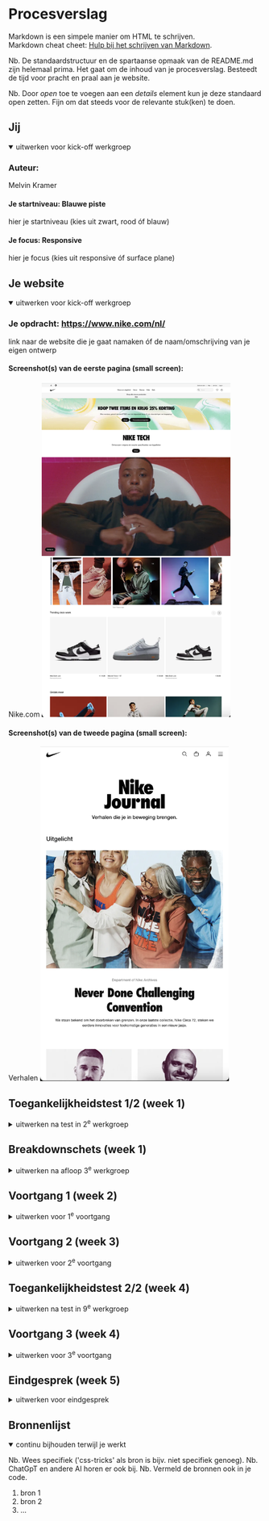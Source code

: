 # Procesverslag
Markdown is een simpele manier om HTML te schrijven.  
Markdown cheat cheet: [Hulp bij het schrijven van Markdown](https://github.com/adam-p/markdown-here/wiki/Markdown-Cheatsheet).

Nb. De standaardstructuur en de spartaanse opmaak van de README.md zijn helemaal prima. Het gaat om de inhoud van je procesverslag. Besteedt de tijd voor pracht en praal aan je website.

Nb. Door *open* toe te voegen aan een *details* element kun je deze standaard open zetten. Fijn om dat steeds voor de relevante stuk(ken) te doen.





## Jij

<details open>
  <summary>uitwerken voor kick-off werkgroep</summary>

  ### Auteur:
 Melvin Kramer

  #### Je startniveau: Blauwe piste
  hier je startniveau (kies uit zwart, rood óf blauw)

  #### Je focus: Responsive
  hier je focus (kies uit responsive óf surface plane)
 
</details>





## Je website

<details open>
  <summary>uitwerken voor kick-off werkgroep</summary>

  ### Je opdracht: https://www.nike.com/nl/
  link naar de website die je gaat namaken óf de naam/omschrijving van je eigen ontwerp

  #### Screenshot(s) van de eerste pagina (small screen): 
 Nike.com
  <img src="readme-images/homepagenike.jpg" width="375px" alt="Homepage">

  #### Screenshot(s) van de tweede pagina (small screen):
  Verhalen
  <img src="readme-images/Verhalennike.jpg" width="375px" alt="Verhalen">
 
</details>



## Toegankelijkheidstest 1/2 (week 1)

<details>
  <summary>uitwerken na test in 2<sup>e</sup> werkgroep</summary>

  ### Bevindingen
  Lijst met je bevindingen die in de test naar voren kwamen:

Bij een groot bedrijf als Nike verwacht je een website die tiptop in orde is en voldoet aan de laatste standaard zoals deze voor de WCAG wordt beschreven op hun Website. Niks is minder waar en toch blijkt dat er tientallen punten zijn die beter kunnen. De grootste vraag waar ik mee zit is "waarom"? Waarom is een website die dagelijks bezocht wordt door duizenden - zo niet tienduizenden mensen per dag semantisch niet correct volgens de richtlijnen. Na het vragen aan Sanne (Docent FED) gaf hij aan dat dit te maken heeft met de macht van developers. Hij/zij worden niet van bovenaf gecorrigeerd, waardoor ze eigenlijk vrij spel hebben. Daarom lijkt het mij een super goede opdracht om vanuit het vak de website te herstructureren en tevens toegankelijker maken dan de website die momenteel geschreven is. Door deze opdracht ga ik als ontwerper beter begrijpen wat de voordelen zijn van een correcte website die voldoet aan de richtlijnen van de WCAG.

De website van Nike ziet er goed en gelikt uit. Daar is denk ik iedereen het over eens. Toch blijkt de globale code niet valide en worden er onnodig meerdere div's en classes gebruikt. De navigatie via het toetsenbord door de pagina gaat goed. Dit geldt ook voor het navigeren op mobiel. Vervolgens komen we bij de geschreven code. Het valt op dat er van H1 naar h4 wordt gesprongen en de volgorde dus onlogisch is. Ook worden afbeeldingen niet beschreven als tekst waardoor het begrijpen voor iemand met beperkt zicht onmogelijk wordt gemaakt. Video's op de pagina worden automatisch afgespeeld, zijn niet te pauzeren doch is het niet storend en draagt het bij aan de aankleding van de pagina. Helaas is er geen transcriptie voor de video's. De controle van de pagina is verder in orde los van het pauzeren van de video. Qua toegankelijkheid word de dark/light mode niet ondersteunt. Qua contrast is alles verder in orde.

De kansen op het verbeteren van de website zit hem met name in het verbeteren van de toegankelijkheid van de website. De code herschrijven en meer structuur geven. Ook is het toevoegen meer beschrijvingen voor slechtziende een kans om de website te verbeteren. Hier zal ik gedurende de aankomende werkgroepen verder aan werken.


</details>



## Breakdownschets (week 1)

<details>
  <summary>uitwerken na afloop 3<sup>e</sup> werkgroep</summary>

  ### de hele pagina: 
  <img src="readme-images/dummy-plaatje.jpg" width="375px" alt="breakdown van de hele pagina">

  ### dynamisch deel (bijv menu): 
  <img src="readme-images/dummy-plaatje.jpg" width="375px" alt="breakdown van een dynamisch deel">

  ### wellicht nog een dynamisch deel (bijv filter): 
  <img src="readme-images/dummy-plaatje.jpg" width="375px" alt="breakdown van nog een dynamisch deel">

</details>





## Voortgang 1 (week 2)

<details>
  <summary>uitwerken voor 1<sup>e</sup> voortgang</summary>

  ### Stand van zaken
  hier dit ging goed & dit was lastig (neem ook screenshots op van delen van je website en code)


  ### Agenda voor meeting
  samen met je groepje opstellen
| melvin         | edward             | jesse        | sten             |
  | ---            | ---                | ---          | ---              |
  | h1 in de header of main wanneer verborgen? | in en uit klappen nav bar             | wat wordt er verwacht van functionaliteiten als filters?    | html check    |
  | logo gebruiken als h1 | mag je hr's gebruiken? | nog een punt | hoe maak je een dropdown? |
  | html check en carousels goed? | ...                | ...          | ...              |


  ### Verslag van meeting
  hier na afloop snel de uitkomsten van de meeting vastleggen

  - punt 1
  - punt 2
  - nog een punt
  - ...

</details>





## Voortgang 2 (week 3)

<details>
  <summary>uitwerken voor 2<sup>e</sup> voortgang</summary>

  ### Stand van zaken
  hier dit ging goed & dit was lastig (neem ook screenshots op van delen van je website en code)


  ### Agenda voor meeting
  samen met je groepje opstellen

  | student 1      | student 2          | student 3    | student 4        |
  | ---            | ---                | ---          | ---              |
  | dit bespreken  | en dit             | en ik dit    | en dan ik dat    |
  | en dat ook nog | dit als er tijd is | nog een punt | dit wil ik zeker |
  | ...            | ...                | ...          | ...              |


  ### Verslag van meeting
  hier na afloop snel de uitkomsten van de meeting vastleggen

  - punt 1
  - punt 2
  - nog een punt
- ...

</details>





## Toegankelijkheidstest 2/2 (week 4)

<details>
  <summary>uitwerken na test in 9<sup>e</sup> werkgroep</summary>

  ### Bevindingen
  Lijst met je bevindingen die in de test naar voren kwamen (geef ook aan wat er verbeterd is):

</details>





## Voortgang 3 (week 4)

<details>
  <summary>uitwerken voor 3<sup>e</sup> voortgang</summary>

  ### Stand van zaken
  hier dit ging goed & dit was lastig (neem ook screenshots op van delen van je website en code)


  ### Agenda voor meeting
  samen met je groepje opstellen

  | student 1      | student 2          | student 3    | student 4        |
  | ---            | ---                | ---          | ---              |
  | dit bespreken  | en dit             | en ik dit    | en dan ik dat    |
  | en dat ook nog | dit als er tijd is | nog een punt | dit wil ik zeker |
  | ...            | ...                | ...          | ...              |


  ### Verslag van meeting
  hier na afloop snel de uitkomsten van de meeting vastleggen

  - punt 1
  - punt 2
  - nog een punt
  - ...

</details>





## Eindgesprek (week 5)

<details>
  <summary>uitwerken voor eindgesprek</summary>

  ### Je uitkomst - karakteristiek screenshots:
  <img src="readme-images/dummy-plaatje.jpg" width="375px" alt="uitomst opdracht 1">


  ### Dit ging goed/Heb ik geleerd: 
  Korte omschrijving met plaatjes

  <img src="readme-images/dummy-plaatje.jpg" width="375px" alt="top">


  ### Dit was lastig/Is niet gelukt:
  Korte omschrijving met plaatjes

  <img src="readme-images/dummy-plaatje.jpg" width="375px" alt="bummer">
</details>





## Bronnenlijst

<details open>
  <summary>continu bijhouden terwijl je werkt</summary>

  Nb. Wees specifiek ('css-tricks' als bron is bijv. niet specifiek genoeg). 
  Nb. ChatGpT en andere AI horen er ook bij.
  Nb. Vermeld de bronnen ook in je code.

  1. bron 1
  2. bron 2
  3. ...

</details>